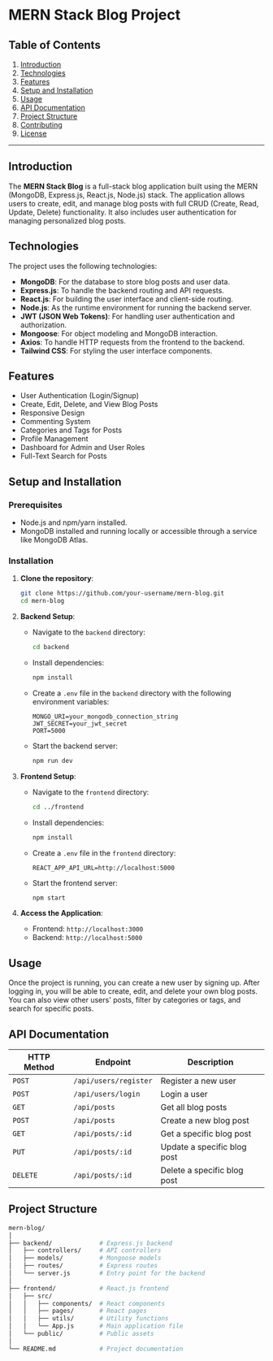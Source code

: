 # MERN Stack Blog Project

## Table of Contents

1. [Introduction](#introduction)
2. [Technologies](#technologies)
3. [Features](#features)
4. [Setup and Installation](#setup-and-installation)
5. [Usage](#usage)
6. [API Documentation](#api-documentation)
7. [Project Structure](#project-structure)
8. [Contributing](#contributing)
9. [License](#license)

---

## Introduction

The **MERN Stack Blog** is a full-stack blog application built using the MERN (MongoDB, Express.js, React.js, Node.js) stack. The application allows users to create, edit, and manage blog posts with full CRUD (Create, Read, Update, Delete) functionality. It also includes user authentication for managing personalized blog posts.

## Technologies

The project uses the following technologies:

- **MongoDB**: For the database to store blog posts and user data.
- **Express.js**: To handle the backend routing and API requests.
- **React.js**: For building the user interface and client-side routing.
- **Node.js**: As the runtime environment for running the backend server.
- **JWT (JSON Web Tokens)**: For handling user authentication and authorization.
- **Mongoose**: For object modeling and MongoDB interaction.
- **Axios**: To handle HTTP requests from the frontend to the backend.
- **Tailwind CSS**: For styling the user interface components.

## Features

- User Authentication (Login/Signup)
- Create, Edit, Delete, and View Blog Posts
- Responsive Design
- Commenting System
- Categories and Tags for Posts
- Profile Management
- Dashboard for Admin and User Roles
- Full-Text Search for Posts

## Setup and Installation

### Prerequisites

- Node.js and npm/yarn installed.
- MongoDB installed and running locally or accessible through a service like MongoDB Atlas.

### Installation

1. **Clone the repository**:
    ```bash
    git clone https://github.com/your-username/mern-blog.git
    cd mern-blog
    ```

2. **Backend Setup**:
    - Navigate to the `backend` directory:
      ```bash
      cd backend
      ```
    - Install dependencies:
      ```bash
      npm install
      ```
    - Create a `.env` file in the `backend` directory with the following environment variables:
      ```env
      MONGO_URI=your_mongodb_connection_string
      JWT_SECRET=your_jwt_secret
      PORT=5000
      ```
    - Start the backend server:
      ```bash
      npm run dev
      ```

3. **Frontend Setup**:
    - Navigate to the `frontend` directory:
      ```bash
      cd ../frontend
      ```
    - Install dependencies:
      ```bash
      npm install
      ```
    - Create a `.env` file in the `frontend` directory:
      ```env
      REACT_APP_API_URL=http://localhost:5000
      ```
    - Start the frontend server:
      ```bash
      npm start
      ```

4. **Access the Application**:
    - Frontend: `http://localhost:3000`
    - Backend: `http://localhost:5000`

## Usage

Once the project is running, you can create a new user by signing up. After logging in, you will be able to create, edit, and delete your own blog posts. You can also view other users' posts, filter by categories or tags, and search for specific posts.

## API Documentation

| HTTP Method | Endpoint               | Description                  |
|-------------|------------------------|------------------------------|
| `POST`      | `/api/users/register`   | Register a new user           |
| `POST`      | `/api/users/login`      | Login a user                  |
| `GET`       | `/api/posts`            | Get all blog posts            |
| `POST`      | `/api/posts`            | Create a new blog post        |
| `GET`       | `/api/posts/:id`        | Get a specific blog post      |
| `PUT`       | `/api/posts/:id`        | Update a specific blog post   |
| `DELETE`    | `/api/posts/:id`        | Delete a specific blog post   |

## Project Structure

```bash
mern-blog/
│
├── backend/             # Express.js backend
│   ├── controllers/     # API controllers
│   ├── models/          # Mongoose models
│   ├── routes/          # Express routes
│   └── server.js        # Entry point for the backend
│
├── frontend/            # React.js frontend
│   ├── src/
│   │   ├── components/  # React components
│   │   ├── pages/       # React pages
│   │   ├── utils/       # Utility functions
│   │   └── App.js       # Main application file
│   └── public/          # Public assets
│
└── README.md            # Project documentation
  
